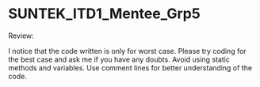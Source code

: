 # SUNTEK_ITD1_Mentee_Grp5

Review: 

I notice that the code written is only for worst case.
Please try coding for the best case and ask me if you have any doubts.
Avoid using static methods and variables.
Use comment lines for better understanding of the code.
